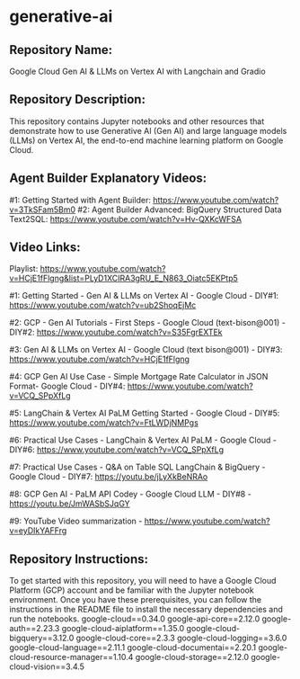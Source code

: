# generative-ai

Repository Name:
-----------------
Google Cloud Gen AI & LLMs on Vertex AI with Langchain and Gradio

Repository Description: 
-----------------------
This repository contains Jupyter notebooks and other resources that demonstrate how to use Generative AI (Gen AI) and large language models (LLMs) on Vertex AI, the end-to-end machine learning platform on Google Cloud.

Agent Builder Explanatory Videos:
-----------------------------------
#1: Getting Started with Agent Builder: https://www.youtube.com/watch?v=3TkSFam5Bm0
#2: Agent Builder Advanced: BigQuery Structured Data Text2SQL: https://www.youtube.com/watch?v=Hv-QXKcWFSA



Video Links:
------------
Playlist: https://www.youtube.com/watch?v=HCjE1fFlgng&list=PLyD1XCIRA3gRU_E_N863_Oiatc5EKPtp5

#1: Getting Started - Gen AI & LLMs on Vertex AI - Google Cloud - DIY#1: https://www.youtube.com/watch?v=ub2ShoqEjMc

#2: GCP - Gen AI Tutorials - First Steps - Google Cloud (text-bison@001) - DIY#2: https://www.youtube.com/watch?v=S35FgrEXTEk

#3: Gen AI & LLMs on Vertex AI - Google Cloud (text bison@001) - DIY#3: https://www.youtube.com/watch?v=HCjE1fFlgng

#4: GCP Gen AI Use Case - Simple Mortgage Rate Calculator in JSON Format- Google Cloud - DIY#4: https://www.youtube.com/watch?v=VCQ_SPpXfLg

#5: LangChain & Vertex AI PaLM Getting Started - Google Cloud - DIY#5: https://www.youtube.com/watch?v=FtLWDjNMPgs 

#6: Practical Use Cases - LangChain & Vertex AI PaLM - Google Cloud - DIY#6: https://www.youtube.com/watch?v=VCQ_SPpXfLg

#7: Practical Use Cases - Q&A on Table SQL LangChain & BigQuery - Google Cloud - DIY#7: https://youtu.be/jLyXkBeNRAo

#8: GCP Gen AI - PaLM API Codey - Google Cloud LLM - DIY#8 -  https://youtu.be/JmWASbSJqGY

#9: YouTube Video summarization - https://www.youtube.com/watch?v=eyDIkYAFFrg


Repository Instructions:
-----------------
To get started with this repository, you will need to have a Google Cloud Platform (GCP) account and be familiar with the Jupyter notebook environment. Once you have these prerequisites, you can follow the instructions in the README file to install the necessary dependencies and run the notebooks.
google-cloud==0.34.0
google-api-core==2.12.0
google-auth==2.23.3
google-cloud-aiplatform==1.35.0
google-cloud-bigquery==3.12.0
google-cloud-core==2.3.3
google-cloud-logging==3.6.0
google-cloud-language==2.11.1
google-cloud-documentai==2.20.1
google-cloud-resource-manager==1.10.4
google-cloud-storage==2.12.0
google-cloud-vision==3.4.5
